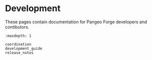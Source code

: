 # Development

These pages contain documentation for Pangeo Forge developers and contibutors.

```{toctree}
:maxdepth: 1

coordination
development_guide
release_notes
```
